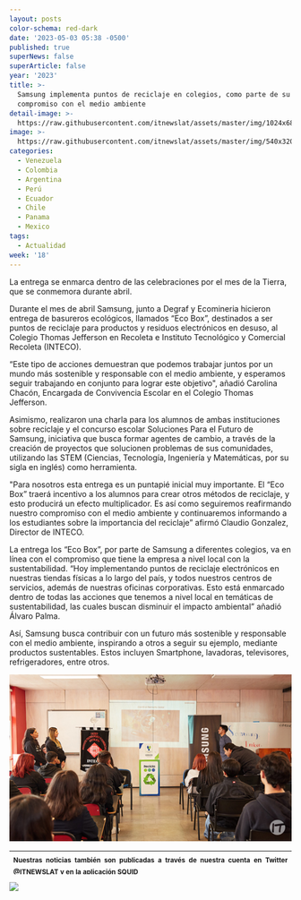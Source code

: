 ```yaml
---
layout: posts
color-schema: red-dark
date: '2023-05-03 05:38 -0500'
published: true
superNews: false
superArticle: false
year: '2023'
title: >-
  Samsung implementa puntos de reciclaje en colegios, como parte de su
  compromiso con el medio ambiente
detail-image: >-
  https://raw.githubusercontent.com/itnewslat/assets/master/img/1024x680/reciclaje-samsung-g.jpg
image: >-
  https://raw.githubusercontent.com/itnewslat/assets/master/img/540x320/reciclaje-samsung-p.jpg
categories:
  - Venezuela
  - Colombia
  - Argentina
  - Perú
  - Ecuador
  - Chile
  - Panama
  - Mexico
tags:
  - Actualidad
week: '18'
---
```

La entrega se enmarca dentro de las celebraciones por el mes de la Tierra, que se conmemora durante abril.

Durante el mes de abril Samsung, junto a Degraf y Ecomineria hicieron entrega de basureros ecológicos, llamados “Eco Box”, destinados a ser puntos de reciclaje para productos y residuos electrónicos en desuso, al Colegio Thomas Jefferson en Recoleta e Instituto Tecnológico y Comercial Recoleta (INTECO). 

“Este tipo de acciones demuestran que podemos trabajar juntos por un mundo más sostenible y responsable con el medio ambiente, y esperamos seguir trabajando en conjunto para lograr este objetivo", añadió Carolina Chacón, Encargada de Convivencia Escolar en el Colegio Thomas Jefferson.

Asimismo, realizaron una charla para los alumnos de ambas instituciones sobre reciclaje y el concurso escolar Soluciones Para el Futuro de Samsung, iniciativa que busca formar agentes de cambio, a través de la creación de proyectos que solucionen problemas de sus comunidades, utilizando las STEM (Ciencias, Tecnología, Ingeniería y Matemáticas, por su sigla en inglés) como herramienta.

"Para nosotros esta entrega es un puntapié inicial muy importante. El “Eco Box” traerá incentivo a los alumnos para crear otros métodos de reciclaje, y esto producirá un efecto multiplicador. Es así como seguiremos reafirmando nuestro compromiso con el medio ambiente y continuaremos informando a los estudiantes sobre la importancia del reciclaje” afirmó Claudio Gonzalez, Director de INTECO. 

La entrega los “Eco Box”, por parte de Samsung a diferentes colegios, va en línea con el compromiso que tiene la empresa a nivel local con la sustentabilidad. “Hoy implementando puntos de reciclaje electrónicos en nuestras tiendas físicas a lo largo del país, y todos nuestros centros de servicios, además de nuestras oficinas corporativas. Esto está enmarcado dentro de todas las acciones que tenemos a nivel local en temáticas de sustentabilidad, las cuales buscan disminuir el impacto ambiental” añadió Álvaro Palma.

Así, Samsung busca contribuir con un futuro más sostenible y responsable con el medio ambiente, inspirando a otros a seguir su ejemplo, mediante productos sustentables. Estos incluyen Smartphone, lavadoras, televisores, refrigeradores, entre otros.

![](https://raw.githubusercontent.com/itnewslat/assets/master/img/540x320/reciclaje-samsung-p.jpg)

<table style="height: 42px;" width="569">
<tbody>
<tr>
<td style="text-align: justify;"><sub><strong>Nuestras noticias también son publicadas a través de nuestra cuenta en Twitter <a href="https://twitter.com/itnewslat?lang=es">@ITNEWSLAT</a> y en la aplicación <a href="https://squidapp.co/en/">SQUID</a></strong></sub></td>
</tr>
</tbody>
</table>
<img src="https://tracker.metricool.com/c3po.jpg?hash=56f88a41e39ab42c063cc51676587a04"/>